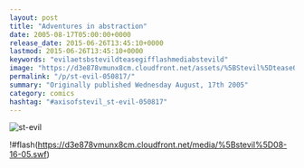 ```yaml
---
layout: post
title: "Adventures in abstraction"
date: 2005-08-17T05:00:00+0000
release_date: 2015-06-26T13:45:10+0000
lastmod: 2015-06-26T13:45:10+0000
keywords: "evilaetsbstevildteasegifflashmediabstevild"
image: "https://d3e878vmunx8cm.cloudfront.net/assets/%5BStevil%5Dtease0816.gif"
permalink: "/p/st-evil-050817/"
summary: "Originally published Wednesday August, 17th 2005"
category: comics
hashtag: "#axisofstevil_st-evil-050817"
---
```


![st-evil](https://d3e878vmunx8cm.cloudfront.net/assets/%5BStevil%5Dtease0816.gif)

!#flash(https://d3e878vmunx8cm.cloudfront.net/media/%5Bstevil%5D08-16-05.swf)
